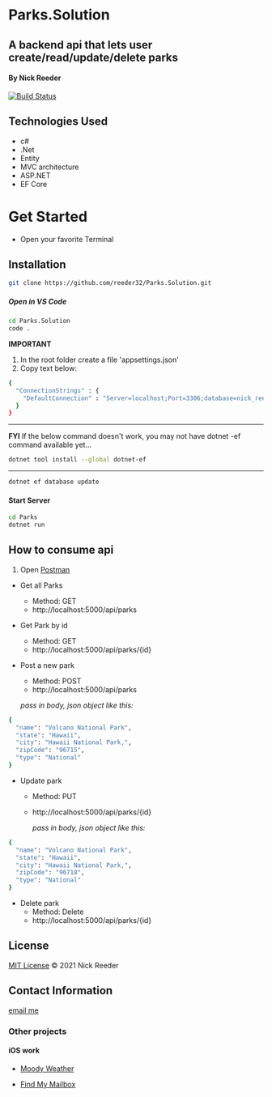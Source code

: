 # Parks.Solution

## A backend api that lets user create/read/update/delete parks

#### By Nick Reeder

[![Build Status](https://travis-ci.org/joemccann/dillinger.svg?branch=master)](https://travis-ci.org/joemccann/dillinger)

## Technologies Used

- c#
- .Net
- Entity
- MVC architecture
- ASP.NET
- EF Core

# Get Started

- Open your favorite Terminal

## Installation

```sh
git clone https://github.com/reeder32/Parks.Solution.git
```

##### Open in VS Code

```sh
cd Parks.Solution
code .
```

**IMPORTANT**

1. In the root folder create a file 'appsettings.json'
2. Copy text below:

```sh
{
  "ConnectionStrings" : {
    "DefaultConnection" : "Server=localhost;Port=3306;database=nick_reeder;uid=root;pwd=epicodus;"
  }
}
```

---

**FYI**
If the below command doesn't work, you may not have dotnet -ef command available yet...

```sh
dotnet tool install --global dotnet-ef
```

---

```sh
dotnet ef database update
```

#### Start Server

```sh
cd Parks
dotnet run
```

## How to consume api

1. Open [Postman](https://www.postman.com/downloads/)

- Get all Parks

  - Method: GET
  - http://localhost:5000/api/parks

- Get Park by id

  - Method: GET
  - http://localhost:5000/api/parks/{id}

- Post a new park

  - Method: POST
  - http://localhost:5000/api/parks

  _pass in body, json object like this:_

```sh
{
  "name": "Volcano National Park",
  "state": "Hawaii",
  "city": "Hawaii National Park,",
  "zipCode": "96715",
  "type": "National"
}
```

- Update park

  - Method: PUT
  - http://localhost:5000/api/parks/{id}

    _pass in body, json object like this:_

```sh
{
  "name": "Volcano National Park",
  "state": "Hawaii",
  "city": "Hawaii National Park,",
  "zipCode": "96718",
  "type": "National"
}
```

- Delete park
  - Method: Delete
  - http://localhost:5000/api/parks/{id}

## License

[MIT License](https://opensource.org/licenses/MIT)
&copy; 2021 Nick Reeder

## Contact Information

[email me](mailto:nickreeder32@gmail.com)

### Other projects

#### iOS work

- [Moody Weather](https://apps.apple.com/us/app/moody-weather/id1506337317)

- [Find My Mailbox](https://apps.apple.com/us/app/find-my-mailbox/id1530700085)
